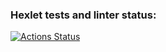 ### Hexlet tests and linter status:
[![Actions Status](https://github.com/Warckut/frontend-project-12/workflows/hexlet-check/badge.svg)](https://github.com/Warckut/frontend-project-12/actions)